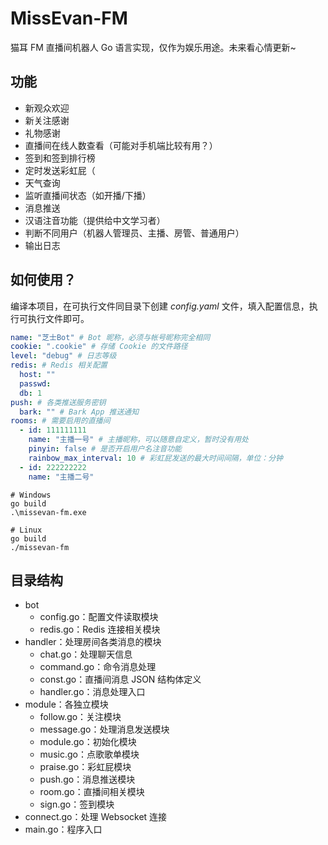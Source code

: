 # MissEvan-FM

猫耳 FM 直播间机器人 Go 语言实现，仅作为娱乐用途。未来看心情更新~

## 功能

- 新观众欢迎
- 新关注感谢
- 礼物感谢
- 直播间在线人数查看（可能对手机端比较有用？）
- 签到和签到排行榜
- 定时发送彩虹屁（
- 天气查询
- 监听直播间状态（如开播/下播）
- 消息推送
- 汉语注音功能（提供给中文学习者）
- 判断不同用户（机器人管理员、主播、房管、普通用户）
- 输出日志

## 如何使用？

编译本项目，在可执行文件同目录下创建 _config.yaml_ 文件，填入配置信息，执行可执行文件即可。

```yaml
name: "芝士Bot" # Bot 昵称，必须与帐号昵称完全相同
cookie: ".cookie" # 存储 Cookie 的文件路径 
level: "debug" # 日志等级
redis: # Redis 相关配置
  host: ""
  passwd:
  db: 1
push: # 各类推送服务密钥
  bark: "" # Bark App 推送通知
rooms: # 需要启用的直播间
  - id: 111111111
    name: "主播一号" # 主播昵称，可以随意自定义，暂时没有用处
    pinyin: false # 是否开启用户名注音功能
    rainbow_max_interval: 10 # 彩虹屁发送的最大时间间隔，单位：分钟
  - id: 222222222
    name: "主播二号"
```

```shell
# Windows
go build
.\missevan-fm.exe

# Linux
go build
./missevan-fm
```

## 目录结构

- bot
    - config.go：配置文件读取模块
    - redis.go：Redis 连接相关模块
- handler：处理房间各类消息的模块
    - chat.go：处理聊天信息
    - command.go：命令消息处理
    - const.go：直播间消息 JSON 结构体定义
    - handler.go：消息处理入口
- module：各独立模块
    - follow.go：关注模块
    - message.go：处理消息发送模块
    - module.go：初始化模块
    - music.go：点歌歌单模块
    - praise.go：彩虹屁模块
    - push.go：消息推送模块
    - room.go：直播间相关模块
    - sign.go：签到模块
- connect.go：处理 Websocket 连接
- main.go：程序入口
